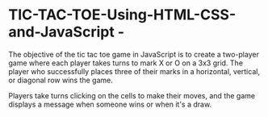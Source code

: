 # TIC-TAC-TOE-Using-HTML-CSS-and-JavaScript -

The objective of the tic tac toe game in JavaScript is to create a two-player game where each player takes turns to mark X or O on a 3x3 grid. The player who successfully places three of their marks in a horizontal, vertical, or diagonal row wins the game.

Players take turns clicking on the cells to make their moves, and the game displays a message when someone wins or when it's a draw.
